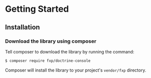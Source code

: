 Getting Started
===============

## Installation

### Download the library using composer

Tell composer to download the library by running the command:

```bash
$ composer require fxp/doctrine-console
```

Composer will install the library to your project's `vendor/fxp` directory.
